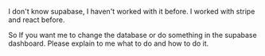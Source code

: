I don't know supabase, I haven't worked with it before. I worked with stripe and react before. 

So If you want me to change the database or do something in the supabase dashboard. Please explain to me what to do and how to do it.

